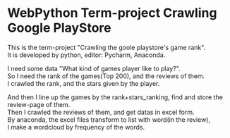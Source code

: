 # WebPython Term-project Crawling Google PlayStore

This is the term-project "Crawling the goole playstore's game rank".<br>
It is developed by python, editor: Pycharm, Anaconda.<br>


I need some data "What kind of games player like to play?".<br>
So I need the rank of the games(Top 200), and the reviews of them.<br>
I crawled the rank, and the stars given by the player.<br>

And then I line up the games by the rank+stars_ranking, find and store the review-page of them.<br>
Then I crawled the reviews of them, and get datas in excel form.<br>
By anaconda, the excel files transform to list with word(in the review),<br>
I make a wordcloud by frequency of the words.<br>


